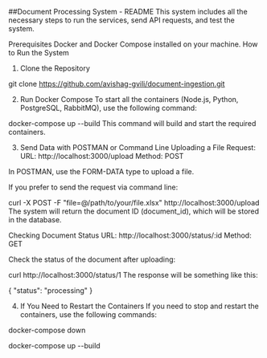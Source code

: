 ##Document Processing System - README
This system includes all the necessary steps to run the services, send API requests, and test the system.

Prerequisites
Docker and Docker Compose installed on your machine.
How to Run the System
1. Clone the Repository

git clone https://github.com/avishag-gvili/document-ingestion.git

2. Run Docker Compose
To start all the containers (Node.js, Python, PostgreSQL, RabbitMQ), use the following command:

docker-compose up --build
This command will build and start the required containers.

3. Send Data with POSTMAN or Command Line
Uploading a File Request:
URL: http://localhost:3000/upload
Method: POST

In POSTMAN, use the FORM-DATA type to upload a file.

If you prefer to send the request via command line:

curl -X POST -F "file=@/path/to/your/file.xlsx" http://localhost:3000/upload
The system will return the document ID (document_id), which will be stored in the database.

Checking Document Status
URL: http://localhost:3000/status/:id
Method: GET

Check the status of the document after uploading:

curl http://localhost:3000/status/1
The response will be something like this:

{
    "status": "processing"
}

4. If You Need to Restart the Containers
If you need to stop and restart the containers, use the following commands:


docker-compose down

docker-compose up --build
